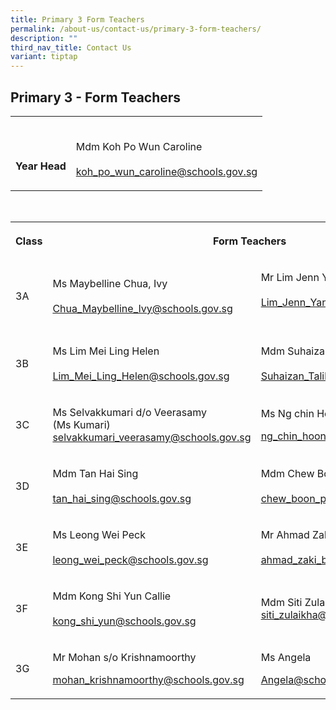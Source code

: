 ```yaml
---
title: Primary 3 Form Teachers
permalink: /about-us/contact-us/primary-3-form-teachers/
description: ""
third_nav_title: Contact Us
variant: tiptap
---
```

<h2><strong>Primary 3 - Form Teachers</strong></h2><table><tbody><tr><th rowspan="1" colspan="1"><p><br><br>Year Head</p></th><td rowspan="1" colspan="1"><p><br>Mdm Koh Po Wun Caroline<br><br><a href="mailto:koh_po_wun_caroline@schools.gov.sg" rel="noopener noreferrer nofollow" target="_blank">koh_po_wun_caroline@schools.gov.sg</a></p></td></tr></tbody></table><p><br></p><table><tbody><tr><th rowspan="1" colspan="1"><p>Class</p></th><th rowspan="1" colspan="2"><p>Form Teachers</p></th></tr><tr><td rowspan="1" colspan="1"><p>3A</p></td><td rowspan="1" colspan="1"><p>Ms Maybelline Chua, Ivy<br><br><a href="mailto:Chua_Maybelline_Ivy@schools.gov.sg" rel="noopener noreferrer nofollow" target="_blank">Chua_Maybelline_Ivy@schools.gov.sg</a><br></p></td><td rowspan="1" colspan="1"><p>Mr&nbsp;Lim Jenn Yang<br><br><a href="mailto:Lim_Jenn_Yang@schools.gov.sg" rel="noopener noreferrer nofollow" target="_blank">Lim_Jenn_Yang@schools.gov.sg</a><br><br></p></td></tr><tr><td rowspan="1" colspan="1"><p>3B</p></td><td rowspan="1" colspan="1"><p>Ms&nbsp;Lim Mei Ling Helen<br><br><a href="mailto:Lim_Mei_Ling_Helen@schools.gov.sg" rel="noopener noreferrer" target="_blank">Lim_Mei_Ling_Helen@schools.gov.sg</a></p></td><td rowspan="1" colspan="1"><p>Mdm&nbsp;Suhaizan Bte Talib<br><br><a href="mailto:Suhaizan_Talib@schools.gov.sg" rel="noopener noreferrer nofollow" target="_blank">Suhaizan_Talib@schools.gov.sg</a><br></p></td></tr><tr><td rowspan="1" colspan="1"><p>3C</p></td><td rowspan="1" colspan="1"><p>Ms Selvakkumari d/o Veerasamy <br>(Ms Kumari)<br><a href="mailto:selvakkumari_veerasamy@schools.gov.sg" rel="noopener noreferrer nofollow" target="_blank">selvakkumari_veerasamy@schools.gov.sg</a></p></td><td rowspan="1" colspan="1"><p>Ms Ng chin Hoon<br></p><p><a href="mailto:ng_chin_hoon@schools.gov.sg" rel="noopener noreferrer nofollow" target="_blank">ng_chin_hoon@schools.gov.sg</a></p></td></tr><tr><td rowspan="1" colspan="1"><p>3D</p></td><td rowspan="1" colspan="1"><p>Mdm Tan Hai Sing<br><br><a href="mailto:tan_hai_sing@schools.gov.sg" rel="noopener noreferrer nofollow" target="_blank">tan_hai_sing@schools.gov.sg</a></p></td><td rowspan="1" colspan="1"><p>Mdm&nbsp;Chew Boon Ping Janice<br><br><a href="mailto:chew_boon_ping@schools.gov.sg" rel="noopener noreferrer nofollow" target="_blank">chew_boon_ping@schools.gov.sg</a></p></td></tr><tr><td rowspan="1" colspan="1"><p>3E</p></td><td rowspan="1" colspan="1"><p>Ms Leong Wei Peck<br><br><a href="mailto:leong_wei_peck@schools.gov.sg" rel="noopener noreferrer nofollow" target="_blank">leong_wei_peck@schools.gov.sg</a></p></td><td rowspan="1" colspan="1"><p>Mr Ahmad Zaki Bin Hassan<br><br><a href="mailto:ahmad_zaki_b_hassan@schools.gov.sg" rel="noopener noreferrer nofollow" target="_blank">ahmad_zaki_b_hassan@schools.gov.sg</a></p></td></tr><tr><td rowspan="1" colspan="1"><p>3F</p></td><td rowspan="1" colspan="1"><p>Mdm Kong Shi Yun Callie<br><br><a href="mailto:kong_shi_yun@schools.gov.sg" rel="noopener noreferrer nofollow" target="_blank">kong_shi_yun@schools.gov.sg</a></p></td><td rowspan="1" colspan="1"><p>Mdm&nbsp;Siti Zulaikha Binte Zainal Abidin<br><a href="mailto:siti_zulaikha@schools.gov.sg" rel="noopener noreferrer nofollow" target="_blank">siti_zulaikha@schools.gov.sg</a></p><p></p></td></tr><tr><td rowspan="1" colspan="1"><p>3G</p></td><td rowspan="1" colspan="1"><p>Mr Mohan s/o Krishnamoorthy</p><p></p><p><a href="mailto:mohan_krishnamoorthy@schools.gov.sg" rel="noopener noreferrer nofollow" target="_blank">mohan_krishnamoorthy@schools.gov.sg</a></p></td><td rowspan="1" colspan="1"><p>Ms Angela</p><p><a href="mailto:Angela@schools.gov.sg" rel="noopener noreferrer nofollow" target="_blank">Angela@schools.gov.sg</a></p></td></tr></tbody></table><p></p>